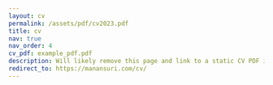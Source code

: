 ```yaml
---
layout: cv
permalink: /assets/pdf/cv2023.pdf
title: cv
nav: true
nav_order: 4
cv_pdf: example_pdf.pdf
description: Will likely remove this page and link to a static CV PDF instead. This is a description of the page. You can modify it in 'pages/_cv.md'. You can also change or remove the top pdf download button.
redirect_to: https://manansuri.com/cv/
---
```

